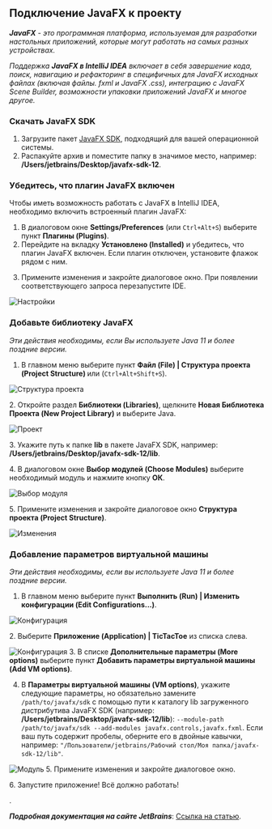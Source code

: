 ## Подключение JavaFX к проекту
*<b>JavaFX</b> - это программная платформа, используемая для разработки настольных приложений, которые могут работать на самых разных устройствах.*
*<p>Поддержка <b>JavaFX в IntelliJ IDEA</b> включает в себя завершение кода, поиск, навигацию и рефакторинг 
в специфичных для JavaFX исходных файлах (включая файлы. fxml и JavaFX .css), интеграцию с JavaFX Scene Builder, 
возможности упаковки приложений JavaFX и многое другое.</p>*
### Скачать JavaFX SDK
1. Загрузите пакет [JavaFX SDK](https://gluonhq.com/products/javafx/), подходящий для вашей операционной системы.
2. Распакуйте архив и поместите папку в значимое место, например: <b>/Users/jetbrains/Desktop/javafx-sdk-12</b>.
### Убедитесь, что плагин JavaFX включен
Чтобы иметь возможность работать с JavaFX в IntelliJ IDEA, необходимо включить встроенный плагин JavaFX:
1. В диалоговом окне <b>Settings/Preferences</b> (или ```Ctrl+Alt+S```) выберите пункт <b>Плагины (Plugins)</b>.
2. Перейдите на вкладку <b>Установлено (Installed)</b> и убедитесь, что плагин JavaFX включен. Если плагин отключен, установите флажок рядом с ним.
3. <p>Примените изменения и закройте диалоговое окно. При появлении соответствующего запроса перезапустите IDE.</p>
![Настройки](src/main/resources/documentation_JavaFX/settings_intellij.png)
### Добавьте библиотеку JavaFX
*<p>Эти действия необходимы, если Вы используете Java 11 и более поздние версии.</p>*
1. В главном меню выберите пункт <b> Файл (File) | Структура проекта (Project Structure) </b> или (```Ctrl+Alt+Shift+S```).

![Структура проекта](src/main/resources/documentation_JavaFX/project_structure.png)
<p>2. Откройте раздел <b>Библиотеки (Libraries)</b>, щелкните <b>Новая Библиотека Проекта (New Project Library)</b> и выберите Java. </p>

![Проект](src/main/resources/documentation_JavaFX/new_project_library.png)
<p>3. Укажите путь к папке <b>lib</b> в пакете JavaFX SDK, например: <b>/Users/jetbrains/Desktop/javafx-sdk-12/lib</b>.</p>
<p>4. В диалоговом окне <b>Выбор модулей (Choose Modules)</b> выберите необходимый модуль и нажмите кнопку <b>ОК</b>. </p>

![Выбор модуля](src/main/resources/documentation_JavaFX/select_modules.png)
<p>5. Примените изменения и закройте диалоговое окно <b>Структура проекта (Project Structure)</b>. </p>

![Изменения](src/main/resources/documentation_JavaFX/apply_changes.png)
### Добавление параметров виртуальной машины
*Эти действия необходимы, если вы используете Java 11 и более поздние версии.*
1. В главном меню выберите пункт <b>Выполнить (Run) | Изменить конфигурации (Edit Configurations...)</b>.

![Конфигурация](src/main/resources/documentation_JavaFX/edit_config.png)
<p>2. Выберите <b>Приложение (Application) | TicTacToe</b> из списка слева.</p>

![Конфигурация](src/main/resources/documentation_JavaFX/app_tictactoe.png)
3. В списке <b>Дополнительные параметры (More options)</b> выберите пункт <b>Добавить параметры виртуальной машины (Add VM options)</b>.

4. В <b>Параметры виртуальной машины (VM options)</b>, укажите следующие параметры, но обязательно замените ```/path/to/javafx/sdk``` с помощью пути к каталогу lib загруженного дистрибутива JavaFX SDK (например: <b>/Users/jetbrains/Desktop/javafx-sdk-12/lib</b>): 
```--module-path /path/to/javafx/sdk --add-modules javafx.controls,javafx.fxml```.
Если ваш путь содержит пробелы, оберните его в двойные кавычки, например: 
```"/Пользователи/jetbrains/Рабочий стол/Моя папка/javafx-sdk-12/lib"```.

![Модуль](src/main/resources/documentation_JavaFX/module_path.png)
5. Примените изменения и закройте диалоговое окно.
<p>6. Запустите приложение! Всё должно работать! </p>. 

***Подробная документация на сайте JetBrains***: [Ссылка на статью](https://www.jetbrains.com/help/idea/javafx.html).
 
